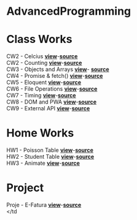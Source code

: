 # AdvancedProgramming
# Class Works
CW2 - Celcius   <a href="https://cagriege.github.io/AdvancedProgramming/celcius.html"><b>view</b></a>-<a href="https://github.com/cagriege/AdvancedProgramming/blob/master/celcius.html"><b>source</b></a>
<br></td>
CW2 - Counting <a href="https://cagriege.github.io/AdvancedProgramming/counting.html"><b>view</b></a>-<a href="https://github.com/cagriege/AdvancedProgramming/blob/master/counting.html"><b>source</b></a>
<br></td>
CW3 - Objects and Arrays <a href="https://cagriege.github.io/AdvancedProgramming/CW%233%20--%20Objects%20and%20Arrays/range.png"><b>view</b></a>-
<a href="https://github.com/cagriege/AdvancedProgramming/blob/master/CW%233%20--%20Objects%20and%20Arrays/range.png"><b>source</b></a>
<br></td>
CW4 -  Promise & fetch() <a href="https://cagriege.github.io/AdvancedProgramming/CW4.html"><b>view</b></a>-<a href="https://github.com/cagriege/AdvancedProgramming/blob/master/CW4.html"><b>source</b></a>
<br></td>
CW5 -  Eloquent <a href="https://cagriege.github.io/AdvancedProgramming/CW5/work/EloquentJS.html"><b>view</b></a>-<a href="https://github.com/cagriege/AdvancedProgramming/blob/master/CW5/work/EloquentJS.html"><b>source</b></a>
<br></td>
CW6 -  File Operations <a href="https://cagriege.github.io/AdvancedProgramming/CW6/CW6.html"><b>view</b></a>-<a href="https://github.com/cagriege/AdvancedProgramming/blob/master/CW6/CW6.html"><b>source</b></a>
<br></td>
CW7 -  Timing <a href="https://cagriege.github.io/AdvancedProgramming/CW7/cw7.html"><b>view</b></a>-<a href="https://github.com/cagriege/AdvancedProgramming/blob/master/CW7/cw7.html"><b>source</b></a>
<br></td>
CW8 - DOM and PWA  <a href="https://cagriege.github.io/AdvancedProgramming/cw8/CW8.html"><b>view</b></a>-<a href="https://github.com/cagriege/AdvancedProgramming/blob/master/cw8/CW8.html"><b>source</b></a>
<br></td>
CW9 - External API  <a href="https://cagriege.github.io/AdvancedProgramming/CW9.html"><b>view</b></a>-<a href="https://github.com/cagriege/AdvancedProgramming/blob/master/CW9.html"><b>source</b></a>
<br></td>

# Home Works
HW1 - Poisson Table <a href="https://cagriege.github.io/AdvancedProgramming/hw1.html"><b>view</b></a>-<a href="https://github.com/cagriege/AdvancedProgramming/blob/master/hw1.html"><b>source</b></a>
<br></td>
HW2 - Student Table <a href="https://cagriege.github.io/AdvancedProgramming/hw2/index.html"><b>view</b></a>-<a href="https://github.com/cagriege/AdvancedProgramming/blob/master/hw2/index.html"><b>source</b></a>
<br></td>
HW3 - Animate <a href="https://cagriege.github.io/AdvancedProgramming/Hw3/hw3.html"><b>view</b></a>-<a href="https://github.com/cagriege/AdvancedProgramming/blob/master/Hw3/hw3.html"><b>source</b></a>
<br></td>
# Project
Proje - E-Fatura <a href="https://cagriege.github.io/AdvancedProgramming/proje/cagriproje.html"><b>view</b></a>-<a href="https://github.com/cagriege/AdvancedProgramming/blob/master/proje/cagriproje.html"><b>source</b></a>
<br></td
